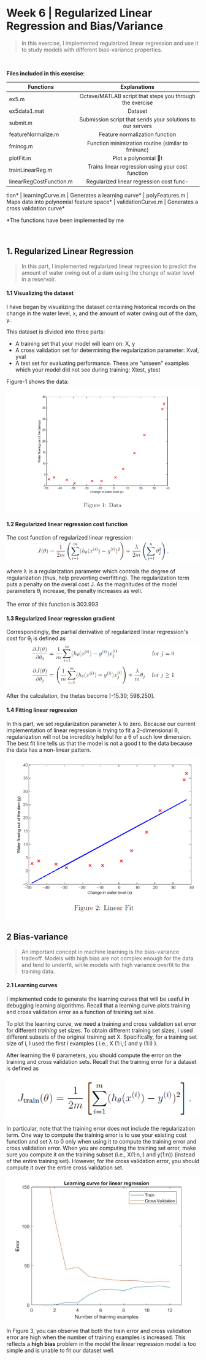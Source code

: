 # Week 6 | Regularized Linear Regression and Bias/Variance

>In this exercise, I implemented regularized linear regression and use it to study models with different bias-variance properties.

<br/>

**Files included in this exercise**:

| Functions        | Explanations           |
| ---------------- |:----------------------:|
|ex5.m | Octave/MATLAB script that steps you through the exercise
|ex5data1.mat | Dataset
|submit.m | Submission script that sends your solutions to our servers
|featureNormalize.m | Feature normalization function
|fmincg.m | Function minimization routine (similar to fminunc)
|plotFit.m | Plot a polynomial t
|trainLinearReg.m | Trains linear regression using your cost function
| linearRegCostFunction.m | Regularized linear regression cost func-
tion*
| learningCurve.m | Generates a learning curve*
| polyFeatures.m | Maps data into polynomial feature space*
| validationCurve.m | Generates a cross validation curve*

*The functions have been implemented by me

<br>

<h2>1. Regularized Linear Regression</h2>

> In this part, I implemented regularized linear regression to predict the amount of water owing out of a dam using the change of water level in a reservoir.

<h4> 1.1 Visualizing the dataset </h4>

I have began by visualizing the dataset containing historical records on the
change in the water level, x, and the amount of water 
owing out of the dam,
y.

This dataset is divided into three parts:

* A training set that your model will learn on: X, y
* A cross validation set for determining the regularization parameter:
Xval, yval
* A test set for evaluating performance. These are "unseen" examples
which your model did not see during training: Xtest, ytest

Figure-1 shows the data:

![alt text](images/figure-1.PNG "Figure-1")

<h4> 1.2 Regularized linear regression cost function </h4>

The cost function of regularized linear regression:
![alt text](images/regularized-linear-regression.PNG "regularized-linear-regression")

where &lambda; is a regularization parameter which controls the degree of regularization (thus, help preventing overfitting). The regularization term puts a penalty on the overal cost J. As the magnitudes of the model parameters &theta;<sub>j</sub> increase, the penalty increases as well.

The error of this function is 303.993

<h4> 1.3 Regularized linear regression gradient </h4>

Correspondingly, the partial derivative of regularized linear regression's cost
for &theta;<sub>j</sub> is defined as
![alt text](images/regularized-gradient-descent.PNG "regularized-gradient-descent")

After the calculation, the thetas become [-15.30; 598.250].

<h4> 1.4 Fitting linear regression </h4>

In this part, we set regularization parameter &lambda; to zero. Because our current implementation of linear regression is trying to fit a 2-dimensional &theta;, regularization will not be incredibly helpful for a &theta; of such low dimension. The best fit line tells us that the model is not a good t to the data because the data has a non-linear pattern.

![alt text](images/figure-2.PNG "Figure-2")

<h2> 2 Bias-variance </h2>

>An important concept in machine learning is the bias-variance tradeoff. Models with high bias are not complex enough for the data and tend to underfit,
 while models with high variance overfit to the training data.
 
<h4> 2.1 Learning curves </h4>

I implemented code to generate the learning curves that will be useful in debugging learning algorithms. Recall that a learning curve plots training and cross validation error as a function of training set size.

To plot the learning curve, we need a training and cross validation set error for different _training_ set sizes. To obtain different training set sizes, I used different subsets of the original training set X. Specifically, for a training set size of i, I used the first i examples ( i.e., X (1:i,:) and y (1:i) ).

After learning the &theta; parameters, you should compute the error on the training and cross validation sets. Recall that the training error for a dataset is
defined as

![alt text](images/training-error-without-regularization.PNG "")

In particular, note that the training error does not include the regularization term. One way to compute the training error is to use your existing cost function and set &lambda; to 0 only when using it to compute the training error and cross validation error. When you are computing the training set error, make sure you compute it on the training subset (i.e., X(1:n,:) and y(1:n)) (instead of the entire training set). However, for the cross validation error, you should compute it over the entire cross validation set.

![alt text](images/figure-3.jpg "Figure-3")

In Figure 3, you can observe that both the train error and cross validation error are high when the number of training examples is increased. This reflects a **high bias** problem in the model the linear regression model is too simple and is unable to fit our dataset well.